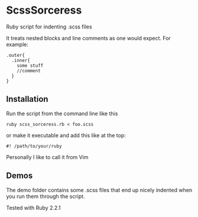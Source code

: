 # ScssSorceress
Ruby script for indenting .scss files

It treats nested blocks and line comments as one would expect. For example:

```
.outer{
  .inner{
    some stuff
    //comment
  }
}
```

## Installation

Run the script from the command line like this

```
ruby scss_sorceress.rb < foo.scss
```

or make it executable and add this like at the top:

```
#! /path/to/your/ruby
```

Personally I like to call it from Vim

## Demos

The demo folder contains some .scss files that end up nicely indented when you run them through the script.

Tested with Ruby 2.2.1
